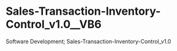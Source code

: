 # Sales-Transaction-Inventory-Control_v1.0__VB6
Software Development; Sales-Transaction-Inventory-Control_v1.0
